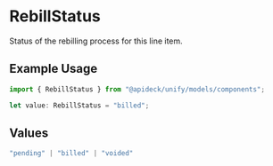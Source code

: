 # RebillStatus

Status of the rebilling process for this line item.

## Example Usage

```typescript
import { RebillStatus } from "@apideck/unify/models/components";

let value: RebillStatus = "billed";
```

## Values

```typescript
"pending" | "billed" | "voided"
```